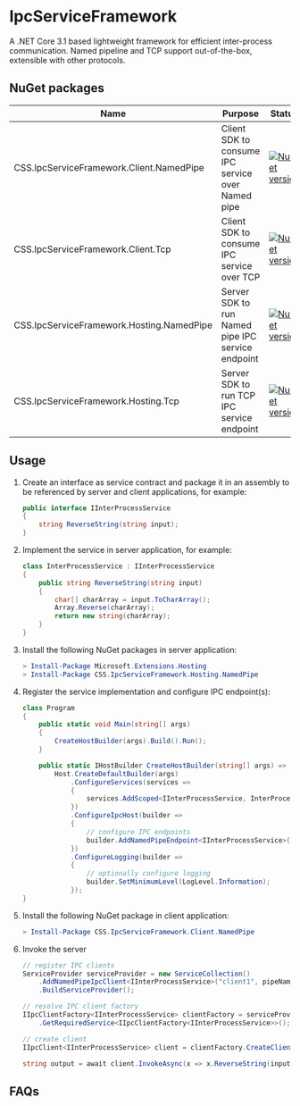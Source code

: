 
# IpcServiceFramework

A .NET Core 3.1 based lightweight framework for efficient inter-process communication.
Named pipeline and TCP support out-of-the-box, extensible with other protocols.

## NuGet packages
| Name | Purpose | Status |
| ---- | ------- | ------ |
| CSS.IpcServiceFramework.Client.NamedPipe | Client SDK to consume IPC service over Named pipe | [![NuGet version](https://badge.fury.io/nu/CSS.IpcServiceFramework.Client.NamedPipe.svg)](https://badge.fury.io/nu/CSS.IpcServiceFramework.Client.NamedPipe) |
| CSS.IpcServiceFramework.Client.Tcp | Client SDK to consume IPC service over TCP | [![NuGet version](https://badge.fury.io/nu/CSS.IpcServiceFramework.Client.Tcp.svg)](https://badge.fury.io/nu/CSS.IpcServiceFramework.Client.Tcp) |
| CSS.IpcServiceFramework.Hosting.NamedPipe | Server SDK to run Named pipe IPC service endpoint | [![NuGet version](https://badge.fury.io/nu/CSS.IpcServiceFramework.Hosting.NamedPipe.svg)](https://badge.fury.io/nu/CSS.IpcServiceFramework.Hosting.NamedPipe) |
| CSS.IpcServiceFramework.Hosting.Tcp | Server SDK to run TCP IPC service endpoint | [![NuGet version](https://badge.fury.io/nu/CSS.IpcServiceFramework.Hosting.Tcp.svg)](https://badge.fury.io/nu/CSS.IpcServiceFramework.Hosting.Tcp) |


## Usage

 1. Create an interface as service contract and package it in an assembly to be referenced by server and client applications, for example:

    ```csharp
    public interface IInterProcessService
    {
        string ReverseString(string input);
    }
    ```

 1. Implement the service in server application, for example:
 
    ```csharp
    class InterProcessService : IInterProcessService
    {
        public string ReverseString(string input)
        {
            char[] charArray = input.ToCharArray();
            Array.Reverse(charArray);
            return new string(charArray);
        }
    }
    ```

 1. Install the following NuGet packages in server application:

    ```powershell
    > Install-Package Microsoft.Extensions.Hosting
    > Install-Package CSS.IpcServiceFramework.Hosting.NamedPipe
    ```

 1. Register the service implementation and configure IPC endpoint(s):

    ```csharp
    class Program
    {
        public static void Main(string[] args)
        {
            CreateHostBuilder(args).Build().Run();
        }

        public static IHostBuilder CreateHostBuilder(string[] args) =>
            Host.CreateDefaultBuilder(args)
                .ConfigureServices(services =>
                {
                    services.AddScoped<IInterProcessService, InterProcessService>();
                })
                .ConfigureIpcHost(builder =>
                {
                    // configure IPC endpoints
                    builder.AddNamedPipeEndpoint<IInterProcessService>(pipeName: "pipeinternal");
                })
                .ConfigureLogging(builder =>
                {
                    // optionally configure logging
                    builder.SetMinimumLevel(LogLevel.Information);
                });
    }
    ```

 1. Install the following NuGet package in client application:

    ```powershell
    > Install-Package CSS.IpcServiceFramework.Client.NamedPipe
    ```

 1. Invoke the server

    ```csharp
    // register IPC clients
    ServiceProvider serviceProvider = new ServiceCollection()
        .AddNamedPipeIpcClient<IInterProcessService>("client1", pipeName: "pipeinternal")
        .BuildServiceProvider();

    // resolve IPC client factory
    IIpcClientFactory<IInterProcessService> clientFactory = serviceProvider
        .GetRequiredService<IIpcClientFactory<IInterProcessService>>();

    // create client
    IIpcClient<IInterProcessService> client = clientFactory.CreateClient("client1");

    string output = await client.InvokeAsync(x => x.ReverseString(input));
    ```

## FAQs


